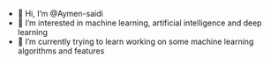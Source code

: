 - 👋 Hi, I’m @Aymen-saidi
- 👀 I’m interested in machine learning, artificial intelligence and deep learning
- 🌱 I’m currently trying to learn working on some machine learning algorithms and features


<!---
Aymen-saidi/Aymen-saidi is a ✨ special ✨ repository because its `README.md` (this file) appears on your GitHub profile.
You can click the Preview link to take a look at your changes. - 💞️ I’m looking to collaborate on ...
- 📫 How to reach me ...
--->
